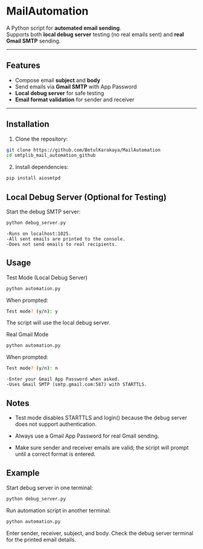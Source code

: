 # MailAutomation

A Python script for **automated email sending**.  
Supports both **local debug server** testing (no real emails sent) and **real Gmail SMTP** sending.

---

## Features

- Compose email **subject** and **body**
- Send emails via **Gmail SMTP** with App Password
- **Local debug server** for safe testing
- **Email format validation** for sender and receiver

---

## Installation

1. Clone the repository:
```bash
git clone https://github.com/BetulKarakaya/MailAutomation
cd smtplib_mail_automation_github
```


2. Install dependencies:

```bash
pip install aiosmtpd
```

## Local Debug Server (Optional for Testing)
Start the debug SMTP server:
```bash
python debug_server.py
```
    -Runs on localhost:1025.
    -All sent emails are printed to the console.
    -Does not send emails to real recipients.

## Usage
Test Mode (Local Debug Server)
```bash
python automation.py
```
When prompted:
```bash
Test mode? (y/n): y
```
The script will use the local debug server.

Real Gmail Mode
```bash
python automation.py
```
When prompted:
```bash
Test mode? (y/n): n
```
    -Enter your Gmail App Password when asked.
    -Uses Gmail SMTP (smtp.gmail.com:587) with STARTTLS.

## Notes
- Test mode disables STARTTLS and login() because the debug server does not support authentication.

- Always use a Gmail App Password for real Gmail sending.

- Make sure sender and receiver emails are valid; the script will prompt until a correct format is entered.

## Example
Start debug server in one terminal:

```bash
python debug_server.py
```
Run automation script in another terminal:

```bash
python automation.py
```
Enter sender, receiver, subject, and body.
Check the debug server terminal for the printed email details.
